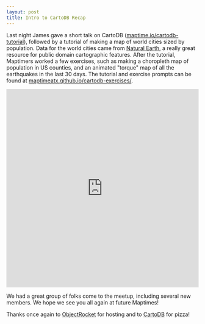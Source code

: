 ```yaml
---
layout: post
title: Intro to CartoDB Recap
---
```


Last night James gave a short talk on CartoDB ([maptime.io/cartodb-tutorial](maptime.io/cartodb-tutorial)), followed by a tutorial of making a map of world cities sized by population. Data for the world cities came from [Natural Earth](http://www.naturalearthdata.com/), a really great resource for public domain cartographic features. After the tutorial, Maptimers worked a few exercises, such as making a choropleth map of population in US counties, and an animated "torque" map of all the earthquakes in the last 30 days. The tutorial and exercise prompts can be found at [maptimeatx.github.io/cartodb-exercises/](http://maptimeatx.github.io/cartodb-exercises/).

<iframe width="100%" height="520" frameborder="0" src="https://jseppi.cartodb.com/viz/3a0816ea-413f-11e5-9990-0e853d047bba/embed_map" allowfullscreen webkitallowfullscreen mozallowfullscreen oallowfullscreen msallowfullscreen></iframe>

We had a great group of folks come to the meetup, including several new members. We hope we see you all again at future Maptimes!

Thanks once again to [ObjectRocket](https://objectrocket.com/) for hosting and to [CartoDB](https://cartodb.com) for pizza!
